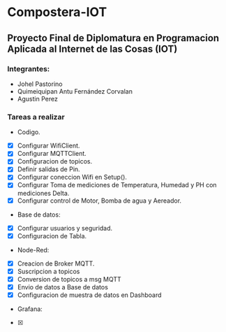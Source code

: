 # Compostera-IOT
## Proyecto Final de Diplomatura en Programacion Aplicada al Internet de las Cosas (IOT)

### Integrantes:
* Johel Pastorino
* Quimeiquipan Antu Fernández Corvalan
* Agustin Perez

### Tareas a realizar 
* Codigo.
- [x] Configurar WifiClient.
- [x] Configurar MQTTClient.
- [x] Configuracion de topicos.
- [x] Definir salidas de Pin.
- [x] Configurar coneccion Wifi en Setup().
- [x] Configurar Toma de mediciones de Temperatura, Humedad y PH con mediciones Delta.
- [x] Configurar control de Motor, Bomba de agua y Aereador.

* Base de datos:
- [x] Configurar usuarios y seguridad.
- [x] Configuracion de Tabla.

* Node-Red:
- [x] Creacion de Broker MQTT.
- [x] Suscripcion a topicos 
- [x] Conversion de topicos a msg MQTT
- [x] Envio de datos a Base de datos
- [x] Configuracion de muestra de datos en Dashboard 

* Grafana:
- [x] 






